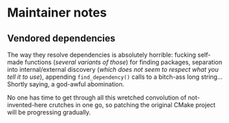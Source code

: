 # Maintainer notes

## Vendored dependencies

The way they resolve dependencies is absolutely horrible: fucking self-made functions (*several variants of those*) for finding packages, separation into internal/external discovery (*which does not seem to respect what you tell it to use*), appending `find_dependency()` calls to a bitch-ass long string... Shortly saying, a god-awful abomination.

No one has time to get through all this wretched convolution of not-invented-here crutches in one go, so patching the original CMake project will be progressing gradually.
